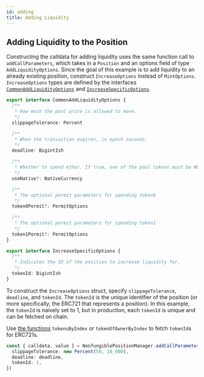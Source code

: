```yaml
---
id: adding
title: Adding Liquidity
---
```


## Adding Liquidity to the Position

Constructing the calldata for adding liquidity uses the same function call to `addCallParameters`, which takes in a `Position` and an options field of type `AddLiquidityOptions`. Since the goal of this example is to add liquidity to an already existing position, construct `IncreaseOptions` instead of `MintOptions`. `IncreaseOptions` types are defined by the interfaces [`CommonAddLiquidityOptions`](https://github.com/Uniswap/v3-sdk/blob/08a7c050cba00377843497030f502c05982b1c43/src/nonfungiblePositionManager.ts#L47) and [`IncreaseSpecificOptions`](https://github.com/Uniswap/v3-sdk/blob/08a7c050cba00377843497030f502c05982b1c43/src/nonfungiblePositionManager.ts#L37).

```typescript
export interface CommonAddLiquidityOptions {
  /**
   * How much the pool price is allowed to move.
   */
  slippageTolerance: Percent

  /**
   * When the transaction expires, in epoch seconds.
   */
  deadline: BigintIsh

  /**
   * Whether to spend ether. If true, one of the pool tokens must be WETH, by default false
   */
  useNative?: NativeCurrency

  /**
   * The optional permit parameters for spending token0
   */
  token0Permit?: PermitOptions

  /**
   * The optional permit parameters for spending token1
   */
  token1Permit?: PermitOptions
}

export interface IncreaseSpecificOptions {
  /**
   * Indicates the ID of the position to increase liquidity for.
   */
  tokenId: BigintIsh
}
```

To construct the `IncreaseOptions` struct, specify `slippageTolerance`, `deadline`, and `tokenId`. The `tokenId` is the unique identifier of the position (or more specifically, the ERC721 that represents a position). In this example, the `tokenId` is naively set to 1, but in production, each `tokenId` is unique and can be fetched on chain.

Use [the functions](https://docs.openzeppelin.com/contracts/2.x/api/token/erc721#ERC721Enumerable-tokenOfOwnerByIndex-address-uint256-) `tokensByIndex` or `tokenOfOwnerByIndex` to fetch `tokenId`s for ERC721s.

```typescript
const { calldata, value } = NonfungiblePositionManager.addCallParameters(position, {
  slippageTolerance: new Percent(50, 10_000),
  deadline: deadline,
  tokenId: 1,
})
```
